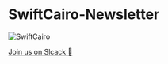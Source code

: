# SwiftCairo-Newsletter

![SwiftCairo](https://user-images.githubusercontent.com/21294763/56077953-7ea14100-5de2-11e9-8f1e-fe61921060b9.png)

[Join us on Slcack :wave:](https://join.slack.com/t/swiftcairo/shared_invite/enQtMzUwMzI4ODc4NDMyLWFjMzM1NWVkYTEzNTk4YThhNTZjYTVmMzZlZWI4YmI0NDdhMmFhYmVhNDVkYWZlZTg1ZTY3NDRiODg1NTNmYWY)
